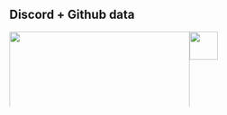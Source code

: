 ## Discord + Github data

<div style="display: flex; flex-direction: column">
  <div style="display: flex; flex-direction: row">
    <img
	style="min-width: 134px; max-height: 134px;"
	 width="320"
        src="https://lanyard-profile-readme.vercel.app/api/347796715363106816?theme=dark&bg=000000&animated=false&borderRadius=50px"

<br> <br/>

<div align="center">
  <a href="https://github.com/Onlybielzin">

  <img height="50px" src="https://github-readme-stats.vercel.app/api/top-langs/?username=bielwtf&layout=compact&theme=tokyonight&langs_count=10&count_private=true"/>
</div>
  
  

